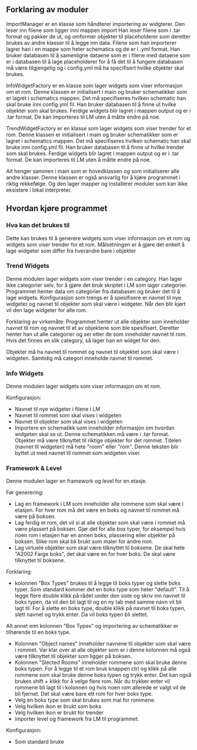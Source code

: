 
## Forklaring av moduler

ImportManager er en klasse som håndterer importering av widgterer. Den leser inn filene som ligger inni mappen import 
Han leser filene som i .tar format og pakker de ut, og omformer objekter til placeholderer som deretter brukes av 
andre klasser til å legge inn data. Filene som han importerer lagrer han i en mappe som heter schematics og de er i 
.yml format. Han bruker databasen til å samenligne dataene som er i filene med dataene som er i databasen til å lage 
placeholderer for å få det til å fungere databasen må være tilgjengelig og i config.yml må ha specifisert hvilke 
objekter skal brukes. 

InfoWidgetFactory er en klasse som lager widgets som viser informasjon om et rom. Denne klassen er initialisert i main 
og bruker schematikker som er lagret i schematics mappen. Det må specifiseres hvilken schematic han skal bruke inni 
config.yml fil. Han bruker databasen til å finne ut hvilke objekter som skal brukes. Ferdige widgets blir lagret i
mappen output og er i .tar format. De kan importeres til LM uten å måtte endre på noe. 

TrendWidgetFactory er en klasse som lager widgets som viser trender for et rom. Denne klassen er initialisert i main
og bruker schematikker som er lagret i schematics mappen. Det må specifiseres hvilken schematic han skal bruke inni
config.yml fil. Han bruker databasen til å finne ut hvilke trender som skal brukes. Ferdige widgets blir lagret i
mappen output og er i .tar format. De kan importeres til LM uten å måtte endre på noe. 

Alt henger sammen i main som er hovedklassen og som initialiserer alle andre klasser. Denne klassen er også ansvarlig
for å kjøre programmet i riktig rekkefølge. Og den lager mapper og installerer moduler som kan ikke eksistere i 
lokal interpreter. 

## Hvordan kjøre programmet

### Hva kan det brukes til 
Dette kan brukes til å generere widgets som viser informasjon om et rom og widgets som viser trender for et rom.
Målsetningen er å gjøre det enkelt å lage widgeter som differ fra hverandre bare i objekter 

### Trend Widgets 

Denne modulen lager widgets som viser trender i en category. Han lager ikke categorier selv, for å gjøre det bruk 
skriptet i LM som lager categorier. Programmet henter data om categorier fra databasen og bruker det til å lage
widgets. 
Konfigurasjon som trengs er å spesifisere er navnet til nye widgeter og navnet til objekter som skal være i widgeter.
Når den blir kjørt vil den lage widgeter for alle rom. 

Forklaring av virkemåte:
Programmet henter ut alle objekter som inneholder navnet til rom og navnet til et av objektene som ble spesifisert. 
Deretter henter han ut alle categorier og ser etter de som inneholder navnet til rom. Hvis det finnes en slik
category, så lager han en widget for den. 

Objekter må ha navnet til rommet og navnet til objektet som skal være i widgeten.
Samtidig må categori inneholde navnet til rommet.

### Info Widgets 

Denne modulen lager widgets som viser informasjon om et rom. 

Konfigurasjon:
* Navnet til nye widgeter i filene i LM 
* Navnet til rommet som skal vises i widgeten 
* Navnet til objekter som skal vises i widgeten
* Importere en schematikk som inneholder informasjon om hvordan widgeten skal se ut. Denne schematikken må være i .tar 
format. Objekter må være tilknyttet til riktige objekter for det rommet. Titelen (navnet til widgeten) må hete "room"
eller "rom". Denne teksten blir byttet ut med navnet til rommet som widgeten viser.


### Framework & Level 

Denne modulen lager en framework og level for en etasje. 

Før generering:
* Lag en framework i LM som inneholder alle rommene som skal være i etasjen. For hver rom må det være en boks og navnet
til rommet må være på boksen.
* Lag ferdig et rom, det vil si at alle objekter som skal være i rommet må være plassert på boksen. Gjør det for alle 
box typer, for eksempel hvis noen rom i etasjen har en annen boks, plassering eller objekter på boksen. Slike rom 
skal bli brukt som maler for andre rom. 
* Lag virtuele objekter som skal være tilknyttet til boksene. De skal hete "A2002 Farge boks", det skal være en for
hver boks. De skal være tilknyttet til boksene. 

Forklaring:
* kolonnen "Box Types" brukes til å legge til boks typer og slette boks typer. Som standard kommer det en boks type som
heter "default". Til å legge flere double klikk på rådet under den siste og skriv inn navnet til boks typen, da vil 
den bli lagt til og en ny tab med samme navn vil bli lagt til. For å slette en boks type, double klikk på navnet til
boks typen, slett navnet og trykk enter. Da vil boks typen bli slettet.

Alt annet enn kolonnen "Box Types" og importering av schematikker er tilhørende til en boks type.

* Kolonnen "Object names" inneholder navnene til objekter som skal være i rommet. Var klar over at alle objekter som 
er i denne kolonnen må også være tilknyttet til objekter som ligger på boksen. 
* Kolonnen "Slected Rooms" inneholder rommene som skal bruke denne boks typen. For å legge til et rom bruk knappen
ctrl og klikk på alle rommene som skal bruke denne boks typen og trykk enter. Det kan også brukes shift + klikk for
å velge flere rom. Når du trykker enter vil rommene bli lagt til i kolonnen og hvis noen rom allerede er valgt vil de
bli fjernet. Det skal være bare ett rom for hver boks type.
* Velg en boks type som skal brukes som mal for rommene.
* Velg hvilken ikon er brukt som boks 
* Velg hvilken ikon er brukt for trender 
* importer level og framework fra LM til programmet.

Konfigurasjon:
* Som standard bruke










